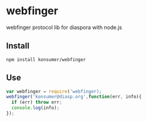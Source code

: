# webfinger

webfinger protocol lib for diaspora with node.js

## Install

`npm install konsumer/webfinger`

## Use

```javascript
var webfinger = require('webfinger);
webfinger('konsumer@diasp.org',function(err, info){
  if (err) throw err;
  console.log(info);
});
```
